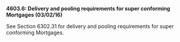 **4603.6: Delivery and pooling requirements for super conforming
Mortgages (03/02/16)**

See Section 6302.31 for delivery and pooling requirements for super
conforming Mortgages.
